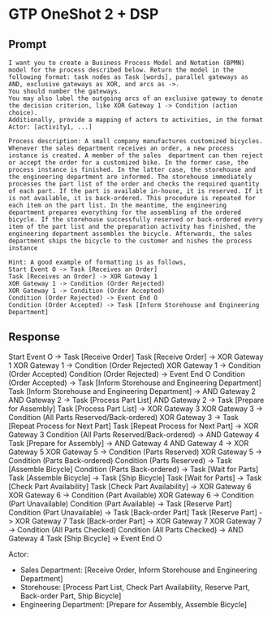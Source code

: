 # GTP OneShot 2 + DSP

## Prompt 

    I want you to create a Business Process Model and Notation (BPMN) model for the process described below. Return the model in the following format: task nodes as Task [words], parallel gateways as AND, exclusive gateways as XOR, and arcs as ->.
    You should number the gateways. 
    You may also label the outgoing arcs of an exclusive gateway to denote the decision criterion, like XOR Gateway 1 -> Condition (action choice). 
    Additionally, provide a mapping of actors to activities, in the format Actor: [activity1, ...]

    Process description: A small company manufactures customized bicycles. Whenever the sales department receives an order, a new process instance is created. A member of the sales  department can then reject or accept the order for a customized bike. In the former case, the process instance is finished. In the latter case, the storehouse and the engineering department are informed. The storehouse immediately processes the part list of the order and checks the required quantity of each part. If the part is available in-house, it is reserved. If it is not available, it is back-ordered. This procedure is repeated for each item on the part list. In the meantime, the engineering department prepares everything for the assembling of the ordered bicycle. If the storehouse successfully reserved or back-ordered every item of the part list and the preparation activity has finished, the engineering department assembles the bicycle. Afterwards, the sales department ships the bicycle to the customer and nishes the process instance

    Hint: A good example of formatting is as follows,
    Start Event O -> Task [Receives an Order]
    Task [Receives an Order] -> XOR Gateway 1
    XOR Gateway 1 -> Condition (Order Rejected)
    XOR Gateway 1 -> Condition (Order Accepted)
    Condition (Order Rejected) -> Event End O
    Condition (Order Accepted) -> Task [Inform Storehouse and Engineering Department]


## Response
Start Event O -> Task [Receive Order]
Task [Receive Order] -> XOR Gateway 1
XOR Gateway 1 -> Condition (Order Rejected)
XOR Gateway 1 -> Condition (Order Accepted)
Condition (Order Rejected) -> Event End O
Condition (Order Accepted) -> Task [Inform Storehouse and Engineering Department]
Task [Inform Storehouse and Engineering Department] -> AND Gateway 2
AND Gateway 2 -> Task [Process Part List]
AND Gateway 2 -> Task [Prepare for Assembly]
Task [Process Part List] -> XOR Gateway 3
XOR Gateway 3 -> Condition (All Parts Reserved/Back-ordered)
XOR Gateway 3 -> Task [Repeat Process for Next Part]
Task [Repeat Process for Next Part] -> XOR Gateway 3
Condition (All Parts Reserved/Back-ordered) -> AND Gateway 4
Task [Prepare for Assembly] -> AND Gateway 4
AND Gateway 4 -> XOR Gateway 5
XOR Gateway 5 -> Condition (Parts Reserved)
XOR Gateway 5 -> Condition (Parts Back-ordered)
Condition (Parts Reserved) -> Task [Assemble Bicycle]
Condition (Parts Back-ordered) -> Task [Wait for Parts]
Task [Assemble Bicycle] -> Task [Ship Bicycle]
Task [Wait for Parts] -> Task [Check Part Availability]
Task [Check Part Availability] -> XOR Gateway 6
XOR Gateway 6 -> Condition (Part Available)
XOR Gateway 6 -> Condition (Part Unavailable)
Condition (Part Available) -> Task [Reserve Part]
Condition (Part Unavailable) -> Task [Back-order Part]
Task [Reserve Part] -> XOR Gateway 7
Task [Back-order Part] -> XOR Gateway 7
XOR Gateway 7 -> Condition (All Parts Checked)
Condition (All Parts Checked) -> AND Gateway 4
Task [Ship Bicycle] -> Event End O

Actor: 
- Sales Department: [Receive Order, Inform Storehouse and Engineering Department]
- Storehouse: [Process Part List, Check Part Availability, Reserve Part, Back-order Part, Ship Bicycle]
- Engineering Department: [Prepare for Assembly, Assemble Bicycle]